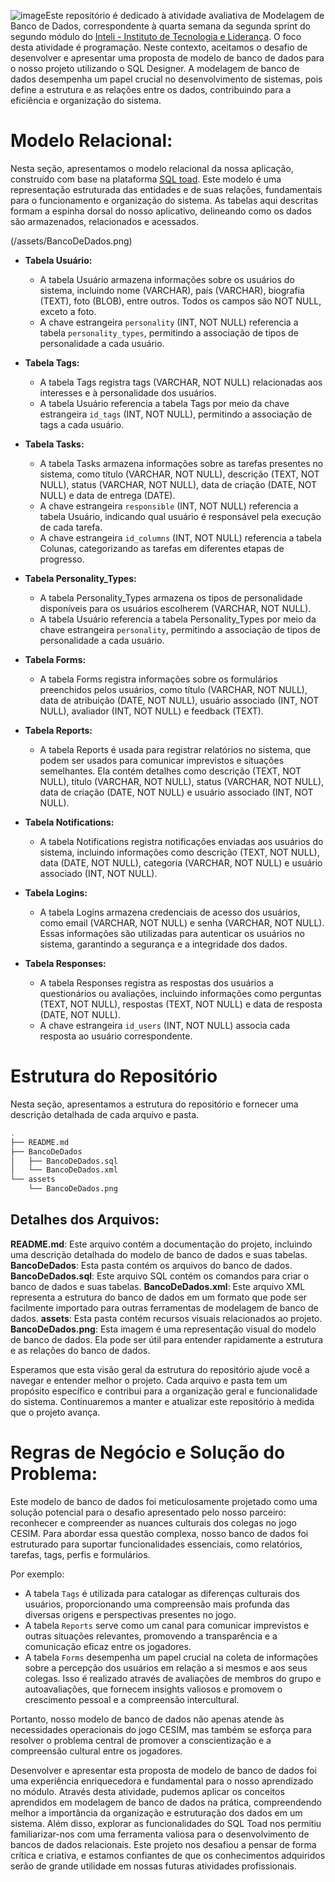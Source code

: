 ![image](https://github.com/AndreLobo1/pond_prog_s04/assets/159137322/9ee653b7-8f35-4433-ab35-4f0921e6ca0c)Este repositório é dedicado à atividade avaliativa de Modelagem de Banco de Dados, correspondente à quarta semana da segunda sprint do segundo módulo  do [Inteli - Instituto de Tecnologia e Liderança](https://www.inteli.edu.br/). O foco desta atividade é programação. Neste contexto, aceitamos o desafio de desenvolver e apresentar uma proposta de modelo de banco de dados para o nosso projeto utilizando o SQL Designer. A modelagem de banco de dados desempenha um papel crucial no desenvolvimento de sistemas, pois define a estrutura e as relações entre os dados, contribuindo para a eficiência e organização do sistema.

# Modelo Relacional:

Nesta seção, apresentamos o modelo relacional da nossa aplicação, construído com base na plataforma [SQL toad](https://sql.toad.cz/). Este modelo é uma representação estruturada das entidades e de suas relações, fundamentais para o funcionamento e organização do sistema. As tabelas aqui descritas formam a espinha dorsal do nosso aplicativo, delineando como os dados são armazenados, relacionados e acessados. 

(/assets/BancoDeDados.png)

* **Tabela Usuário:**
    - A tabela Usuário armazena informações sobre os usuários do sistema, incluindo nome (VARCHAR), país (VARCHAR), biografia (TEXT), foto (BLOB), entre outros. Todos os campos são NOT NULL, exceto a foto.
    - A chave estrangeira `personality` (INT, NOT NULL) referencia a tabela `personality_types`, permitindo a associação de tipos de personalidade a cada usuário.

* **Tabela Tags:**
    - A tabela Tags registra tags (VARCHAR, NOT NULL) relacionadas aos interesses e à personalidade dos usuários.
    - A tabela Usuário referencia a tabela Tags por meio da chave estrangeira `id_tags` (INT, NOT NULL), permitindo a associação de tags a cada usuário.

* **Tabela Tasks:**
    - A tabela Tasks armazena informações sobre as tarefas presentes no sistema, como título (VARCHAR, NOT NULL), descrição (TEXT, NOT NULL), status (VARCHAR, NOT NULL), data de criação (DATE, NOT NULL) e data de entrega (DATE).
    - A chave estrangeira `responsible` (INT, NOT NULL) referencia a tabela Usuário, indicando qual usuário é responsável pela execução de cada tarefa.
    - A chave estrangeira `id_columns` (INT, NOT NULL) referencia a tabela Colunas, categorizando as tarefas em diferentes etapas de progresso.

* **Tabela Personality_Types:**
    - A tabela Personality_Types armazena os tipos de personalidade disponíveis para os usuários escolherem (VARCHAR, NOT NULL).
    - A tabela Usuário referencia a tabela Personality_Types por meio da chave estrangeira `personality`, permitindo a associação de tipos de personalidade a cada usuário.

* **Tabela Forms:**
    - A tabela Forms registra informações sobre os formulários preenchidos pelos usuários, como título (VARCHAR, NOT NULL), data de atribuição (DATE, NOT NULL), usuário associado (INT, NOT NULL), avaliador (INT, NOT NULL) e feedback (TEXT).

* **Tabela Reports:**
    - A tabela Reports é usada para registrar relatórios no sistema, que podem ser usados para comunicar imprevistos e situações semelhantes. Ela contém detalhes como descrição (TEXT, NOT NULL), título (VARCHAR, NOT NULL), status (VARCHAR, NOT NULL), data de criação (DATE, NOT NULL) e usuário associado (INT, NOT NULL).

* **Tabela Notifications:**
    - A tabela Notifications registra notificações enviadas aos usuários do sistema, incluindo informações como descrição (TEXT, NOT NULL), data (DATE, NOT NULL), categoria (VARCHAR, NOT NULL) e usuário associado (INT, NOT NULL).

* **Tabela Logins:**
    - A tabela Logins armazena credenciais de acesso dos usuários, como email (VARCHAR, NOT NULL) e senha (VARCHAR, NOT NULL). Essas informações são utilizadas para autenticar os usuários no sistema, garantindo a segurança e a integridade dos dados.

* **Tabela Responses:**
    - A tabela Responses registra as respostas dos usuários a questionários ou avaliações, incluindo informações como perguntas (TEXT, NOT NULL), respostas (TEXT, NOT NULL) e data de resposta (DATE, NOT NULL).
    - A chave estrangeira `id_users` (INT, NOT NULL) associa cada resposta ao usuário correspondente.

# Estrutura do Repositório

Nesta seção, apresentamos a estrutura do repositório e fornecer uma descrição detalhada de cada arquivo e pasta.

```bash
.
├── README.md
├── BancoDeDados
│   ├── BancoDeDados.sql
│   └── BancoDeDados.xml
└── assets
    └── BancoDeDados.png
```

## Detalhes dos Arquivos:

**README.md**: Este arquivo contém a documentação do projeto, incluindo uma descrição detalhada do modelo de banco de dados e suas tabelas.
**BancoDeDados**: Esta pasta contém os arquivos do banco de dados.
**BancoDeDados.sql**: Este arquivo SQL contém os comandos para criar o banco de dados e suas tabelas.
**BancoDeDados.xml**: Este arquivo XML representa a estrutura do banco de dados em um formato que pode ser facilmente importado para outras ferramentas de modelagem de banco de dados.
**assets**: Esta pasta contém recursos visuais relacionados ao projeto.
**BancoDeDados.png**: Esta imagem é uma representação visual do modelo de banco de dados. Ela pode ser útil para entender rapidamente a estrutura e as relações do banco de dados.

Esperamos que esta visão geral da estrutura do repositório ajude você a navegar e entender melhor o projeto. Cada arquivo e pasta tem um propósito específico e contribui para a organização geral e funcionalidade do sistema. Continuaremos a manter e atualizar este repositório à medida que o projeto avança.

# Regras de Negócio e Solução do Problema:

Este modelo de banco de dados foi meticulosamente projetado como uma solução potencial para o desafio apresentado pelo nosso parceiro: reconhecer e compreender as nuances culturais dos colegas no jogo CESIM. Para abordar essa questão complexa, nosso banco de dados foi estruturado para suportar funcionalidades essenciais, como relatórios, tarefas, tags, perfis e formulários.

Por exemplo:
- A tabela `Tags` é utilizada para catalogar as diferenças culturais dos usuários, proporcionando uma compreensão mais profunda das diversas origens e perspectivas presentes no jogo.
- A tabela `Reports` serve como um canal para comunicar imprevistos e outras situações relevantes, promovendo a transparência e a comunicação eficaz entre os jogadores.
- A tabela `Forms` desempenha um papel crucial na coleta de informações sobre a percepção dos usuários em relação a si mesmos e aos seus colegas. Isso é realizado através de avaliações de membros do grupo e autoavaliações, que fornecem insights valiosos e promovem o crescimento pessoal e a compreensão intercultural.

Portanto, nosso modelo de banco de dados não apenas atende às necessidades operacionais do jogo CESIM, mas também se esforça para resolver o problema central de promover a conscientização e a compreensão cultural entre os jogadores.

Desenvolver e apresentar esta proposta de modelo de banco de dados foi uma experiência enriquecedora e fundamental para o nosso aprendizado no módulo. Através desta atividade, pudemos aplicar os conceitos aprendidos em modelagem de banco de dados na prática, compreendendo melhor a importância da organização e estruturação dos dados em um sistema. Além disso, explorar as funcionalidades do SQL Toad nos permitiu familiarizar-nos com uma ferramenta valiosa para o desenvolvimento de bancos de dados relacionais. Este projeto nos desafiou a pensar de forma crítica e criativa, e estamos confiantes de que os conhecimentos adquiridos serão de grande utilidade em nossas futuras atividades profissionais.
